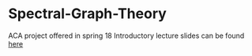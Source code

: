 # Spectral-Graph-Theory
ACA project offered in spring 18
Introductory lecture slides can be found [here](https://drive.google.com/file/d/1s8R8m319KOPwPFcbokN9OUbtPT4KonN7/view?usp=sharing)
